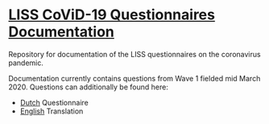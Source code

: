 # [LISS CoViD-19 Questionnaires Documentation](https://liss-covid-19-questionnaires-documentation.readthedocs.io/en/latest/) 

Repository for documentation of the LISS questionnaires on the coronavirus pandemic. 

Documentation currently contains questions from Wave 1 fielded mid March 2020. Questions can additionally be found here:

 - [Dutch](https://covid-19-impact-lab.readthedocs.io/en/latest/_static/Codeboek_L_CoronavirusImpact_Wave1_1.0.pdf) Questionnaire 
 - [English](https://covid-19-impact-lab.readthedocs.io/en/latest/_static/LISS_covid19_questionnaire_english_20200320_1.0.pdf) Translation 

